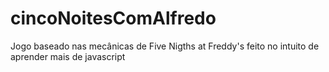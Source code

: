 # cincoNoitesComAlfredo
Jogo baseado nas mecânicas de Five Nigths at Freddy's feito no intuito de aprender mais de javascript

